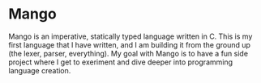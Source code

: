 # Mango

Mango is an imperative, statically typed language written in C. This is my first language that I have written, and I am building it from the ground up (the lexer, parser, everything). My goal with Mango is to have a fun side project where I get to exeriment and dive deeper into programming language creation. 
